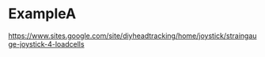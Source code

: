 

# ExampleA
https://www.sites.google.com/site/diyheadtracking/home/joystick/straingauge-joystick-4-loadcells
